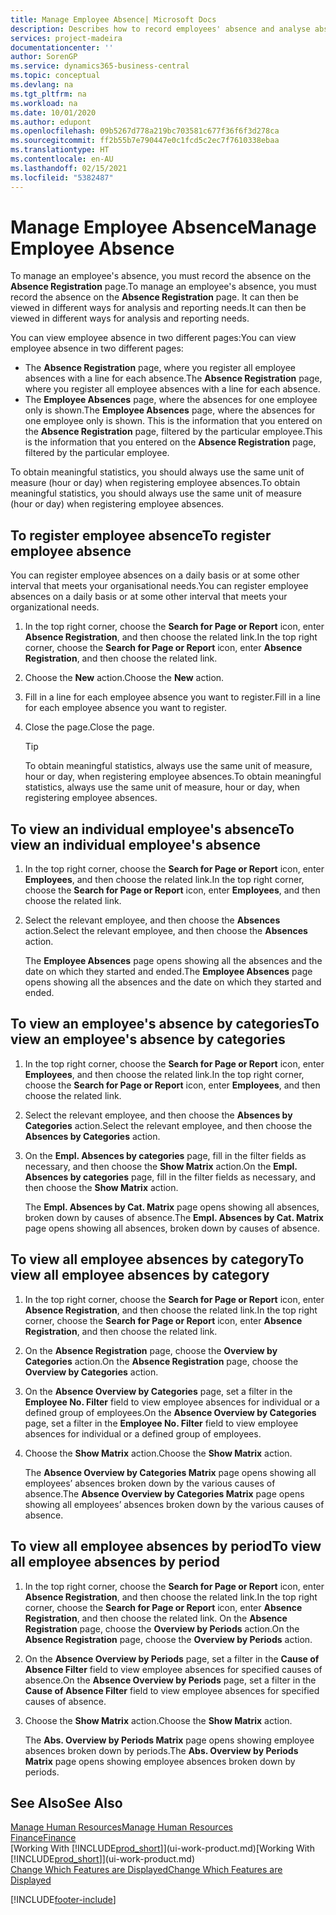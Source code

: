 ```yaml
---
title: Manage Employee Absence| Microsoft Docs
description: Describes how to record employees' absence and analyse absence statistics.
services: project-madeira
documentationcenter: ''
author: SorenGP
ms.service: dynamics365-business-central
ms.topic: conceptual
ms.devlang: na
ms.tgt_pltfrm: na
ms.workload: na
ms.date: 10/01/2020
ms.author: edupont
ms.openlocfilehash: 09b5267d778a219bc703581c677f36f6f3d278ca
ms.sourcegitcommit: ff2b55b7e790447e0c1fcd5c2ec7f7610338ebaa
ms.translationtype: HT
ms.contentlocale: en-AU
ms.lasthandoff: 02/15/2021
ms.locfileid: "5382487"
---
```

# <a name="manage-employee-absence"></a><span data-ttu-id="22892-103">Manage Employee Absence</span><span class="sxs-lookup"><span data-stu-id="22892-103">Manage Employee Absence</span></span>
<span data-ttu-id="22892-104">To manage an employee's absence, you must record the absence on the **Absence Registration** page.</span><span class="sxs-lookup"><span data-stu-id="22892-104">To manage an employee's absence, you must record the absence on the **Absence Registration** page.</span></span> <span data-ttu-id="22892-105">It can then be viewed in different ways for analysis and reporting needs.</span><span class="sxs-lookup"><span data-stu-id="22892-105">It can then be viewed in different ways for analysis and reporting needs.</span></span>

<span data-ttu-id="22892-106">You can view employee absence in two different pages:</span><span class="sxs-lookup"><span data-stu-id="22892-106">You can view employee absence in two different pages:</span></span>

* <span data-ttu-id="22892-107">The **Absence Registration** page, where you register all employee absences with a line for each absence.</span><span class="sxs-lookup"><span data-stu-id="22892-107">The **Absence Registration** page, where you register all employee absences with a line for each absence.</span></span>
* <span data-ttu-id="22892-108">The **Employee Absences** page, where the absences for one employee only is shown.</span><span class="sxs-lookup"><span data-stu-id="22892-108">The **Employee Absences** page, where the absences for one employee only is shown.</span></span> <span data-ttu-id="22892-109">This is the information that you entered on the **Absence Registration** page, filtered by the particular employee.</span><span class="sxs-lookup"><span data-stu-id="22892-109">This is the information that you entered on the **Absence Registration** page, filtered by the particular employee.</span></span>

<span data-ttu-id="22892-110">To obtain meaningful statistics, you should always use the same unit of measure (hour or day) when registering employee absences.</span><span class="sxs-lookup"><span data-stu-id="22892-110">To obtain meaningful statistics, you should always use the same unit of measure (hour or day) when registering employee absences.</span></span>

## <a name="to-register-employee-absence"></a><span data-ttu-id="22892-111">To register employee absence</span><span class="sxs-lookup"><span data-stu-id="22892-111">To register employee absence</span></span>
<span data-ttu-id="22892-112">You can register employee absences on a daily basis or at some other interval that meets your organisational needs.</span><span class="sxs-lookup"><span data-stu-id="22892-112">You can register employee absences on a daily basis or at some other interval that meets your organizational needs.</span></span>

1. <span data-ttu-id="22892-113">In the top right corner, choose the **Search for Page or Report** icon, enter **Absence Registration**, and then choose the related link.</span><span class="sxs-lookup"><span data-stu-id="22892-113">In the top right corner, choose the **Search for Page or Report** icon, enter **Absence Registration**, and then choose the related link.</span></span>
2. <span data-ttu-id="22892-114">Choose the **New** action.</span><span class="sxs-lookup"><span data-stu-id="22892-114">Choose the **New** action.</span></span>
3. <span data-ttu-id="22892-115">Fill in a line for each employee absence you want to register.</span><span class="sxs-lookup"><span data-stu-id="22892-115">Fill in a line for each employee absence you want to register.</span></span>
4. <span data-ttu-id="22892-116">Close the page.</span><span class="sxs-lookup"><span data-stu-id="22892-116">Close the page.</span></span>

    > [!Tip]
    > <span data-ttu-id="22892-117">To obtain meaningful statistics, always use the same unit of measure, hour or day, when registering employee absences.</span><span class="sxs-lookup"><span data-stu-id="22892-117">To obtain meaningful statistics, always use the same unit of measure, hour or day, when registering employee absences.</span></span>

## <a name="to-view-an-individual-employees-absence"></a><span data-ttu-id="22892-118">To view an individual employee's absence</span><span class="sxs-lookup"><span data-stu-id="22892-118">To view an individual employee's absence</span></span>
1. <span data-ttu-id="22892-119">In the top right corner, choose the **Search for Page or Report** icon, enter **Employees**, and then choose the related link.</span><span class="sxs-lookup"><span data-stu-id="22892-119">In the top right corner, choose the **Search for Page or Report** icon, enter **Employees**, and then choose the related link.</span></span>
2. <span data-ttu-id="22892-120">Select the relevant employee, and then choose the **Absences** action.</span><span class="sxs-lookup"><span data-stu-id="22892-120">Select the relevant employee, and then choose the **Absences** action.</span></span>

    <span data-ttu-id="22892-121">The **Employee Absences** page opens showing all the absences and the date on which they started and ended.</span><span class="sxs-lookup"><span data-stu-id="22892-121">The **Employee Absences** page opens showing all the absences and the date on which they started and ended.</span></span>

## <a name="to-view-an-employees-absence-by-categories"></a><span data-ttu-id="22892-122">To view an employee's absence by categories</span><span class="sxs-lookup"><span data-stu-id="22892-122">To view an employee's absence by categories</span></span>
1. <span data-ttu-id="22892-123">In the top right corner, choose the **Search for Page or Report** icon, enter **Employees**, and then choose the related link.</span><span class="sxs-lookup"><span data-stu-id="22892-123">In the top right corner, choose the **Search for Page or Report** icon, enter **Employees**, and then choose the related link.</span></span>
2. <span data-ttu-id="22892-124">Select the relevant employee, and then choose the **Absences by Categories** action.</span><span class="sxs-lookup"><span data-stu-id="22892-124">Select the relevant employee, and then choose the **Absences by Categories** action.</span></span>
3. <span data-ttu-id="22892-125">On the **Empl. Absences by categories** page, fill in the filter fields as necessary, and then choose the **Show Matrix** action.</span><span class="sxs-lookup"><span data-stu-id="22892-125">On the **Empl. Absences by categories** page, fill in the filter fields as necessary, and then choose the **Show Matrix** action.</span></span>

    <span data-ttu-id="22892-126">The **Empl. Absences by Cat. Matrix** page opens showing all absences, broken down by causes of absence.</span><span class="sxs-lookup"><span data-stu-id="22892-126">The **Empl. Absences by Cat. Matrix** page opens showing all absences, broken down by causes of absence.</span></span>

## <a name="to-view-all-employee-absences-by-category"></a><span data-ttu-id="22892-127">To view all employee absences by category</span><span class="sxs-lookup"><span data-stu-id="22892-127">To view all employee absences by category</span></span>
1. <span data-ttu-id="22892-128">In the top right corner, choose the **Search for Page or Report** icon, enter **Absence Registration**, and then choose the related link.</span><span class="sxs-lookup"><span data-stu-id="22892-128">In the top right corner, choose the **Search for Page or Report** icon, enter **Absence Registration**, and then choose the related link.</span></span>
2. <span data-ttu-id="22892-129">On the **Absence Registration** page, choose the **Overview by Categories** action.</span><span class="sxs-lookup"><span data-stu-id="22892-129">On the **Absence Registration** page, choose the **Overview by Categories** action.</span></span>
3. <span data-ttu-id="22892-130">On the **Absence Overview by Categories** page, set a filter in the **Employee No. Filter** field to view employee absences for individual or a defined group of employees.</span><span class="sxs-lookup"><span data-stu-id="22892-130">On the **Absence Overview by Categories** page, set a filter in the **Employee No. Filter** field to view employee absences for individual or a defined group of employees.</span></span>
4. <span data-ttu-id="22892-131">Choose the **Show Matrix** action.</span><span class="sxs-lookup"><span data-stu-id="22892-131">Choose the **Show Matrix** action.</span></span>

    <span data-ttu-id="22892-132">The **Absence Overview by Categories Matrix** page opens showing all employees’ absences broken down by the various causes of absence.</span><span class="sxs-lookup"><span data-stu-id="22892-132">The **Absence Overview by Categories Matrix** page opens showing all employees’ absences broken down by the various causes of absence.</span></span>

## <a name="to-view-all-employee-absences-by-period"></a><span data-ttu-id="22892-133">To view all employee absences by period</span><span class="sxs-lookup"><span data-stu-id="22892-133">To view all employee absences by period</span></span>
1. <span data-ttu-id="22892-134">In the top right corner, choose the **Search for Page or Report** icon, enter **Absence Registration**, and then choose the related link.</span><span class="sxs-lookup"><span data-stu-id="22892-134">In the top right corner, choose the **Search for Page or Report** icon, enter **Absence Registration**, and then choose the related link.</span></span>
   <span data-ttu-id="22892-135">On the **Absence Registration** page, choose the **Overview by Periods** action.</span><span class="sxs-lookup"><span data-stu-id="22892-135">On the **Absence Registration** page, choose the **Overview by Periods** action.</span></span>
2. <span data-ttu-id="22892-136">On the **Absence Overview by Periods** page, set a filter in the **Cause of Absence Filter** field to view employee absences for specified causes of absence.</span><span class="sxs-lookup"><span data-stu-id="22892-136">On the **Absence Overview by Periods** page, set a filter in the **Cause of Absence Filter** field to view employee absences for specified causes of absence.</span></span>
3. <span data-ttu-id="22892-137">Choose the **Show Matrix** action.</span><span class="sxs-lookup"><span data-stu-id="22892-137">Choose the **Show Matrix** action.</span></span>

    <span data-ttu-id="22892-138">The **Abs. Overview by Periods Matrix** page opens showing employee absences broken down by periods.</span><span class="sxs-lookup"><span data-stu-id="22892-138">The **Abs. Overview by Periods Matrix** page opens showing employee absences broken down by periods.</span></span>

## <a name="see-also"></a><span data-ttu-id="22892-139">See Also</span><span class="sxs-lookup"><span data-stu-id="22892-139">See Also</span></span>
[<span data-ttu-id="22892-140">Manage Human Resources</span><span class="sxs-lookup"><span data-stu-id="22892-140">Manage Human Resources</span></span>](hr-manage-human-resources.md)  
[<span data-ttu-id="22892-141">Finance</span><span class="sxs-lookup"><span data-stu-id="22892-141">Finance</span></span>](finance.md)  
<span data-ttu-id="22892-142">[Working With [!INCLUDE[prod_short](includes/prod_short.md)]](ui-work-product.md)</span><span class="sxs-lookup"><span data-stu-id="22892-142">[Working With [!INCLUDE[prod_short](includes/prod_short.md)]](ui-work-product.md)</span></span>  
[<span data-ttu-id="22892-143">Change Which Features are Displayed</span><span class="sxs-lookup"><span data-stu-id="22892-143">Change Which Features are Displayed</span></span>](ui-experiences.md)


[!INCLUDE[footer-include](includes/footer-banner.md)]